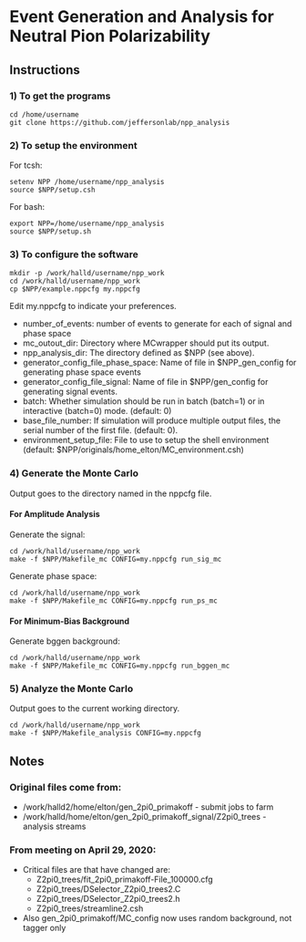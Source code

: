 # Event Generation and Analysis for Neutral Pion Polarizability

## Instructions

### 1) To get the programs

```
cd /home/username
git clone https://github.com/jeffersonlab/npp_analysis
```

### 2) To setup the environment

For tcsh:

```
setenv NPP /home/username/npp_analysis
source $NPP/setup.csh
```
For bash:

```
export NPP=/home/username/npp_analysis
source $NPP/setup.sh
```

### 3) To configure the software

```
mkdir -p /work/halld/username/npp_work
cd /work/halld/username/npp_work
cp $NPP/example.nppcfg my.nppcfg
```

Edit my.nppcfg to indicate your preferences.
* number_of_events: number of events to generate for each of signal and phase space
* mc_outout_dir: Directory where MCwrapper should put its output.
* npp_analysis_dir: The directory defined as $NPP (see above).
* generator_config_file_phase_space: Name of file in $NPP_gen_config for generating phase space events
* generator_config_file_signal: Name of file in $NPP/gen_config for generating signal events.
* batch: Whether simulation should be run in batch (batch=1) or in interactive (batch=0) mode. (default: 0)
* base_file_number: If simulation will produce multiple output files, the serial number of the first file. (default: 0).
* environment_setup_file: File to use to setup the shell environment (default: $NPP/originals/home_elton/MC_environment.csh)

### 4) Generate the Monte Carlo

Output goes to the directory named in the nppcfg file.

#### For Amplitude Analysis

Generate the signal:

```
cd /work/halld/username/npp_work
make -f $NPP/Makefile_mc CONFIG=my.nppcfg run_sig_mc
```

Generate phase space:

```
cd /work/halld/username/npp_work
make -f $NPP/Makefile_mc CONFIG=my.nppcfg run_ps_mc
```
#### For Minimum-Bias Background

Generate bggen background:

```
cd /work/halld/username/npp_work
make -f $NPP/Makefile_mc CONFIG=my.nppcfg run_bggen_mc
```

### 5) Analyze the Monte Carlo

Output goes to the current working directory.

```
cd /work/halld/username/npp_work
make -f $NPP/Makefile_analysis CONFIG=my.nppcfg
```
## Notes

### Original files come from:

* /work/halld2/home/elton/gen_2pi0_primakoff - submit jobs to farm
* /work/halld/home/elton/gen_2pi0_primakoff_signal/Z2pi0_trees - analysis streams

### From meeting on April 29, 2020:

* Critical files are that have changed are:
    * Z2pi0_trees/fit_2pi0_primakoff-File_100000.cfg
    * Z2pi0_trees/DSelector_Z2pi0_trees2.C
    * Z2pi0_trees/DSelector_Z2pi0_trees2.h
    * Z2pi0_trees/streamline2.csh
* Also gen_2pi0_primakoff/MC_config now uses random background, not tagger only
